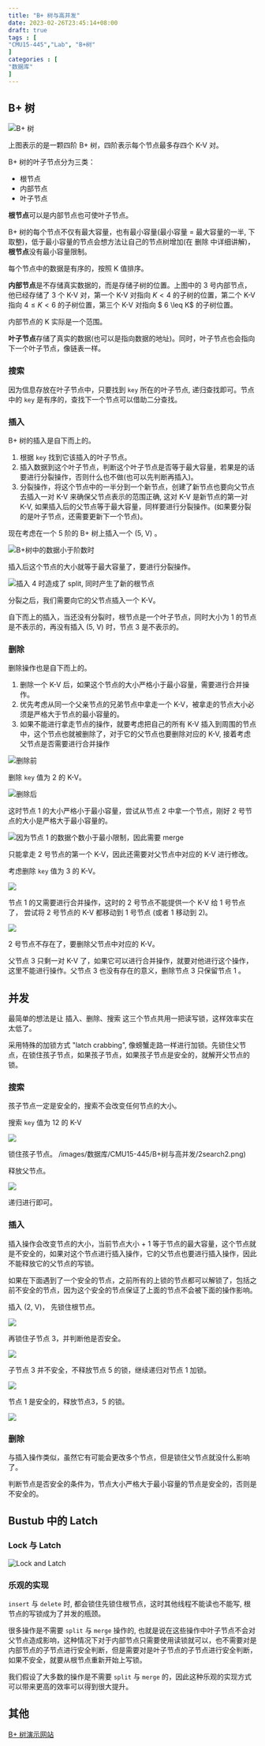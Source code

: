 ```yaml
---
title: "B+ 树与高并发"
date: 2023-02-26T23:45:14+08:00
draft: true
tags : [ 
"CMU15-445","Lab", "B+树"
]
categories : [
"数据库"
]
---
```


## B+ 树

![B+ 树](/images/数据库/CMU15-445/B+树与高并发/BPlusTree.png)

上图表示的是一颗四阶 B+ 树，四阶表示每个节点最多存四个 K-V 对。

B+ 树的叶子节点分为三类：

- 根节点
- 内部节点
- 叶子节点

**根节点**可以是内部节点也可使叶子节点。

B+ 树的每个节点不仅有最大容量，也有最小容量(最小容量 = 最大容量的一半, 下取整)，低于最小容量的节点会想方法让自己的节点树增加(在 删除 中详细讲解)，**根节点**没有最小容量限制。

每个节点中的数据是有序的，按照 K 值排序。

**内部节点**是不存储真实数据的，而是存储子树的位置。上图中的 3 号内部节点，他已经存储了 3 个 K-V 对，第一个 K-V 对指向 $K < 4$ 的子树的位置，第二个 K-V 指向 $4 \leq K < 6$ 的子树位置，第三个 K-V 对指向 $ 6 \leq K$ 的子树位置。

内部节点的 K 实际是一个范围。

**叶子节点**存储了真实的数据(也可以是指向数据的地址)。同时，叶子节点也会指向下一个叶子节点，像链表一样。

### 搜索

因为信息存放在叶子节点中，只要找到 `key` 所在的叶子节点, 递归查找即可。节点中的 `key` 是有序的，查找下一个节点可以借助二分查找。

### 插入

B+ 树的插入是自下而上的。

1. 根据 `key` 找到它该插入的叶子节点。
2. 插入数据到这个叶子节点，判断这个叶子节点是否等于最大容量，若果是的话要进行分裂操作，否则什么也不做(也可以先判断再插入)。
3. 分裂操作，将这个节点中的一半分到一个新节点，创建了新节点也要向父节点去插入一对 K-V 来确保父节点表示的范围正确, 这对 K-V 是新节点的第一对 K-V, 如果插入后的父节点等于最大容量，同样要进行分裂操作。(如果要分裂的是叶子节点，还需要更新下一个节点)。

现在考虑在一个 5 阶的 B+ 树上插入一个 (5, V) 。

![B+树中的数据小于阶数时](/images/数据库/CMU15-445/B+树与高并发/insert1.png)

插入后这个节点的大小就等于最大容量了，要进行分裂操作。

![插入 4 时造成了 `split`, 同时产生了新的根节点](/images/数据库/CMU15-445/B+树与高并发/insert2.png)

分裂之后，我们需要向它的父节点插入一个 K-V。

自下而上的插入，当还没有分裂时，根节点是一个叶子节点，同时大小为 1 的节点是不表示的，再没有插入 (5, V) 时，节点 3 是不表示的。

### 删除

删除操作也是自下而上的。

1. 删除一个 K-V 后，如果这个节点的大小严格小于最小容量，需要进行合并操作。
2. 优先考虑从同一个父亲节点的兄弟节点中拿走一个 K-V，被拿走的节点大小必须是严格大于节点的最小容量的。
3. 如果不能进行拿走节点的操作，就要考虑把自己的所有 K-V 插入到周围的节点中，这个节点也就被删除了，对于它的父节点也要删除对应的 K-V, 接着考虑父节点是否需要进行合并操作

![删除前](/images/数据库/CMU15-445/B+树与高并发/insert2.png)

删除 `key` 值为 2 的 K-V。

![删除后](/images/数据库/CMU15-445/B+树与高并发/erase1.png)

这时节点 1 的大小严格小于最小容量，尝试从节点 2 中拿一个节点，刚好 2 号节点的大小是严格大于最小容量的。

![因为节点 1 的数据个数小于最小限制，因此需要 `merge`](/images/数据库/CMU15-445/B+树与高并发/erase2.png)

只能拿走 2 号节点的第一个 K-V，因此还需要对父节点中对应的 K-V 进行修改。

考虑删除 `key` 值为 3 的 K-V。

![](/images/数据库/CMU15-445/B+树与高并发/erase3.png)

节点 1 的又需要进行合并操作，这时的 2 号节点不能提供一个 K-V 给 1 号节点了， 尝试将 2 号节点的 K-V 都移动到 1 号节点 (或者 1 移动到 2)。

![](/images/数据库/CMU15-445/B+树与高并发/erase4.png)

2 号节点不存在了，要删除父节点中对应的 K-V。

父节点 3 只剩一对 K-V 了，如果它可以进行合并操作，就要对他进行这个操作，这里不能进行操作。父节点 3 也没有存在的意义，删除节点 3 只保留节点 1 。
## 并发 

最简单的想法是让 插入、删除、搜索 这三个节点共用一把读写锁，这样效率实在太低了。

采用特殊的加锁方式 "latch crabbing", 像螃蟹走路一样进行加锁。先锁住父节点，在锁住孩子节点，如果孩子节点，如果孩子节点是安全的，就解开父节点的锁。

### 搜索

孩子节点一定是安全的，搜索不会改变任何节点的大小。

搜索 `key` 值为 12 的 K-V

![](/images/数据库/CMU15-445/B+树与高并发/2search1.png)

锁住孩子节点。
![]()/images/数据库/CMU15-445/B+树与高并发/2search2.png)

释放父节点。

![](/images/数据库/CMU15-445/B+树与高并发/2search3.png)

递归进行即可。

### 插入

插入操作会改变节点的大小，当前节点大小 + 1 等于节点的最大容量，这个节点就是不安全的，如果对这个节点进行插入操作，它的父节点也要进行插入操作，因此不能释放它的父节点的写锁。

如果在下面遇到了一个安全的节点，之前所有的上锁的节点都可以解锁了，包括之前不安全的节点，因为这个安全的节点保证了上面的节点不会被下面的操作影响。

插入 (2, V)， 先锁住根节点。

![](/images/数据库/CMU15-445/B+树与高并发/2insert1.png)

再锁住子节点 3，并判断他是否安全。

![](/images/数据库/CMU15-445/B+树与高并发/2insert2.png)

子节点 3 并不安全，不释放节点 5 的锁，继续递归对节点 1 加锁。

![](/images/数据库/CMU15-445/B+树与高并发/2insert3.png)

节点 1 是安全的，释放节点3，5 的锁。

![](/images/数据库/CMU15-445/B+树与高并发/2insert4.png)

### 删除

与插入操作类似，虽然它有可能会更改多个节点，但是锁住父节点就没什么影响了。

判断节点是否安全的条件为，节点大小严格大于最小容量的节点是安全的，否则是不安全的。

## Bustub 中的 Latch

### Lock 与 Latch

![Lock and Latch](/images/数据库/CMU15-445/B+树与高并发/lock-latch.png)

### 乐观的实现

`insert` 与 `delete` 时, 都会锁住先锁住根节点，这时其他线程不能读也不能写, 根节点的写锁成为了并发的瓶颈。

很多操作是不需要 `split` 与 `merge` 操作的, 也就是说在这些操作中叶子节点不会对父节点造成影响，这种情况下对于内部节点只需要使用读锁就可以，也不需要对是内部节点的子节点进行安全判断，但是需要对是叶子节点的子节点进行安全判断，如果不安全，就要从根节点重新开始上写锁。

我们假设了大多数的操作是不需要 `split` 与 `merge` 的，因此这种乐观的实现方式可以带来更高的效率可以得到很大提升。

## 其他

[B+ 树演示网站](https://www.cs.usfca.edu/~galles/visualization/BPlusTree.html)
